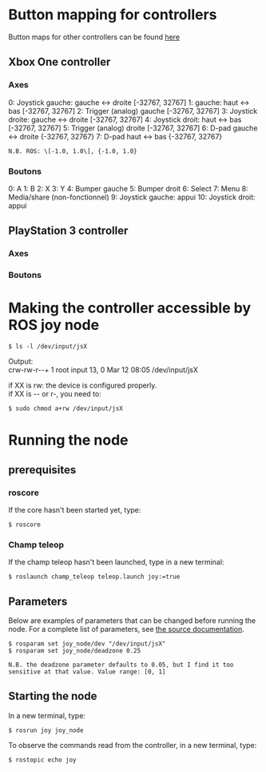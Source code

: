 # Button mapping for controllers

Button maps for other controllers can be found [here](http://wiki.ros.org/joy#Application)

## Xbox One controller

### Axes

0: Joystick gauche: gauche <-> droite \[-32767, 32767\]
1: gauche: haut <-> bas \[-32767, 32767\]
2: Trigger (analog) gauche \[-32767, 32767\]
3: Joystick droite: gauche <-> droite \[-32767, 32767\]
4: Joystick droit: haut <-> bas \[-32767, 32767\]
5: Trigger (analog) droite \[-32767, 32767\]
6: D-pad gauche <-> droite {-32767, 32767}
7: D-pad haut <-> bas {-32767, 32767}

	N.B. ROS: \[-1.0, 1.0\], {-1.0, 1.0}

### Boutons

0: A
1: B
2: X
3: Y
4: Bumper gauche
5: Bumper droit
6: Select
7: Menu
8: Media/share (non-fonctionnel)
9: Joystick gauche: appui
10: Joystick droit: appui

## PlayStation 3 controller

### Axes

### Boutons

# Making the controller accessible by ROS joy node

```console
$ ls -l /dev/input/jsX
```

Output:  
	crw-rw-r--+ 1 root input 13, 0 Mar 12 08:05 /dev/input/jsX

if XX is rw: the device is configured properly.  
if XX is -- or r-, you need to:

```console
$ sudo chmod a+rw /dev/input/jsX
```

# Running the node

## prerequisites

### roscore

If the core hasn't been started yet, type:

```console
$ roscore
```

### Champ teleop

If the champ teleop hasn't been launched, type in a new terminal:

```console
$ roslaunch champ_teleop teleop.launch joy:=true
```

## Parameters

Below are examples of parameters that can be changed before running the node. For a complete list of parameters, see [the source documentation](http://wiki.ros.org/joy#Parameters).

```console
$ rosparam set joy_node/dev "/dev/input/jsX"
$ rosparam set joy_node/deadzone 0.25
```

    N.B. the deadzone parameter defaults to 0.05, but I find it too sensitive at that value. Value range: [0, 1]

## Starting the node

In a new terminal, type:

```console
$ rosrun joy joy_node
```

To observe the commands read from the controller, in a new terminal, type:

```console
$ rostopic echo joy
```
